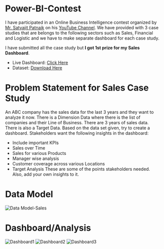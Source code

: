 # Power-BI-Contest
I have participated in an Online Business Intelligence contest organized by [Mr. Satyajit Patnaik](https://www.linkedin.com/in/satyajitpattnaik/) on his [YouTube Channel](https://www.youtube.com/c/SatyajitPattnaik). We have provided with 3 case studies that are belongs to the following sectors such as Sales, Financial and Logistic and we have to make separate dashboard for each case study.

I have submitted all the case study but **I got 1st prize for my Sales Dashboard**.
* Live Dashboard: [Click Here](https://sites.google.com/view/rajendra-kumar-oram/projects/sales-marketing/sales-dashboard-v1?authuser=0)
* Dataset: [Download Here](https://drive.google.com/drive/folders/1IuZyEBrR2s64N0mlynwLZKLcWTIKCIvP)

# Problem Statement for Sales Case Study
An ABC company has the sales data for the last 3 years and they want to analyze it now. 
There is a Dimension Data where there is the list of companies and their Line of Business. There are 3 years of sales data. There is also a Target Data. 
Based on the data set given, try to create a dashboard.
Stakeholders want the following insights in the dashboard:
* Include important KPIs
* Sales over Time
* Sales for various Products
* Manager wise analysis
* Customer coverage across various Locations
* Target Analysis
These are some of the points stakeholders needed. Also, add your own insights to it.

# Data Model
![Data Model-Sales](https://user-images.githubusercontent.com/92287466/198572466-ead53727-2e71-48fb-9429-1e845835483a.png)

# Dashboard/Analysis
![Dashboard1](https://user-images.githubusercontent.com/92287466/198572940-bd39996e-476e-4c4b-a45d-518d69a9c635.png)
![Dashboard2](https://user-images.githubusercontent.com/92287466/198572954-4166d293-521a-4775-92c9-2da82d5c0d84.png)
![Dashboard3](https://user-images.githubusercontent.com/92287466/198572961-0036bc1d-3621-4dd1-92cb-3370f02798f7.png)
